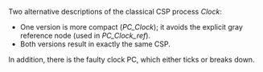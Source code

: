 Two alternative descriptions of the classical CSP process <i>Clock</i>:
* One version is more compact (<i>PC_Clock</i>); it avoids the explicit gray reference node (used in <i>PC_Clock_ref</i>).
* Both versions result in exactly the same CSP.

In addition, there is the faulty clock PC, which either ticks or breaks down.

